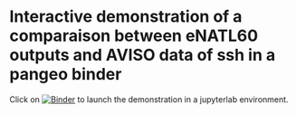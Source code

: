 # Interactive demonstration of a comparaison between eNATL60 outputs and AVISO data of ssh in a pangeo binder

Click on [![Binder](https://binder.pangeo.io/badge_logo.svg)](https://binder.pangeo.io/v2/gh/ocean-next/demo-compare-ssh-eNATL60-AVISO/master?filepath=notebooks%2Fcompute-and-plot-mean-std-ssh-eNATL60-BLBT02-vs-AVISO.ipynb) to launch the demonstration in a jupyterlab environment.
